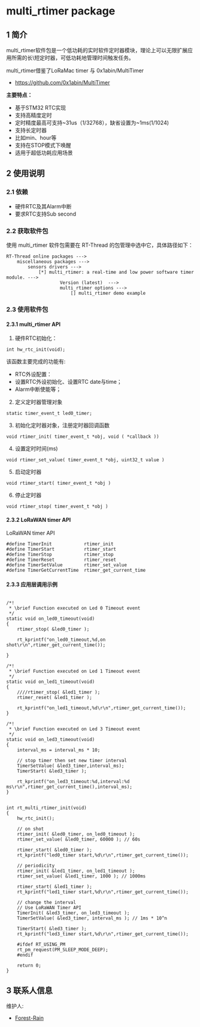 # multi_rtimer package 

## 1 简介

multi_rtimer软件包是一个低功耗的实时软件定时器模块，理论上可以无限扩展应用所需的长\短定时器，可低功耗地管理时间触发任务。

multi_rtimer借鉴了LoRaMac timer 与 0x1abin/MultiTimer  
- https://github.com/0x1abin/MultiTimer

**主要特点：**

- 基于STM32 RTC实现
- 支持高精度定时
 - 定时精度最高可支持~31us（1/32768），缺省设置为~1ms(1/1024)
- 支持长定时器
 - 比如min、hour等
- 支持在STOP模式下唤醒
 - 适用于超低功耗应用场景


## 2 使用说明

### 2.1 依赖

- 硬件RTC及其Alarm中断
 - 要求RTC支持Sub second

### 2.2 获取软件包

使用 multi_rtimer 软件包需要在 RT-Thread 的包管理中选中它，具体路径如下：

```
RT-Thread online packages --->
    miscellaneous packages --->
        sensors drivers --->
            [*] multi_rtimer: a real-time and low power software timer module. --->
                    Version (latest)  --->
                    multi_rtimer options --->
                        [] multi_rtimer demo example
```


### 2.3 使用软件包

#### 2.3.1 multi_rtimer API

1. 硬件RTC初始化：
```
int hw_rtc_init(void);
```

该函数主要完成的功能有:

- RTC外设配置：
 - 设置RTC外设初始化、设置RTC date与time；
 - Alarm中断使能等；

2. 定义定时器管理对象
```
static timer_event_t led0_timer;
```

3. 初始化定时器对象，注册定时器回调函数
```
void rtimer_init( timer_event_t *obj, void ( *callback ))
```

4. 设置定时时间(ms)
```
void rtimer_set_value( timer_event_t *obj, uint32_t value )
```

5. 启动定时器
```
void rtimer_start( timer_event_t *obj )
```

6. 停止定时器
```
void rtimer_stop( timer_event_t *obj )
```

#### 2.3.2 LoRaWAN timer API

LoRaWAN timer API
```
#define TimerInit            rtimer_init
#define TimerStart           rtimer_start
#define TimerStop            rtimer_stop   
#define TimerReset           rtimer_reset
#define TimerSetValue        rtimer_set_value
#define TimerGetCurrentTime  rtimer_get_current_time

``` 

#### 2.3.3 应用层调用示例
```

/*!
 * \brief Function executed on Led 0 Timeout event
 */
static void on_led0_timeout(void)
{
    rtimer_stop( &led0_timer );
    
    rt_kprintf("on_led0_timeout,%d,on shot\r\n",rtimer_get_current_time());

}

/*!
 * \brief Function executed on Led 1 Timeout event
 */
static void on_led1_timeout(void)
{
    ////rtimer_stop( &led1_timer );
    rtimer_reset( &led1_timer );
    
    rt_kprintf("on_led1_timeout,%d\r\n",rtimer_get_current_time());
}

/*!
 * \brief Function executed on Led 3 Timeout event
 */
static void on_led3_timeout(void)
{
    interval_ms = interval_ms * 10;
    
    // stop timer then set new timer interval
    TimerSetValue( &led3_timer,interval_ms);
    TimerStart( &led3_timer );
    
    rt_kprintf("on_led3_timeout:%d,interval:%d ms\r\n",rtimer_get_current_time(),interval_ms);
}


int rt_multi_rtimer_init(void)
{
    hw_rtc_init();
    
    // on shot
    rtimer_init( &led0_timer, on_led0_timeout );
    rtimer_set_value( &led0_timer, 60000 ); // 60s
    
    rtimer_start( &led0_timer );
    rt_kprintf("led0_timer start,%d\r\n",rtimer_get_current_time());
    
    // periodicity
    rtimer_init( &led1_timer, on_led1_timeout );
    rtimer_set_value( &led1_timer, 1000 ); // 1000ms
    
    rtimer_start( &led1_timer );
    rt_kprintf("led1_timer start,%d\r\n",rtimer_get_current_time());
    
    // change the interval
    // Use LoRaWAN Timer API
    TimerInit( &led3_timer, on_led3_timeout );
    TimerSetValue( &led3_timer, interval_ms ); // 1ms * 10^n
    
    TimerStart( &led3_timer );
    rt_kprintf("led3_timer start,%d\r\n",rtimer_get_current_time());
    
    #ifdef RT_USING_PM
    rt_pm_request(PM_SLEEP_MODE_DEEP);
    #endif
    
    return 0;
}

```

## 3 联系人信息

维护人:

- [Forest-Rain](https://github.com/Forest-Rain) 
